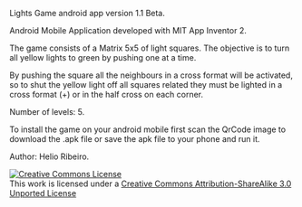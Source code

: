 Lights Game android app version 1.1 Beta.

Android Mobile Application developed with MIT App Inventor 2.

The game consists of a Matrix 5x5 of light squares. The objective is to turn all yellow lights to green by pushing one at a time.

By pushing the square all the neighbours in a cross format will be activated, so to shut the yellow light off all squares related they must be lighted 
in a cross format (+) or in the half cross on each corner.

Number of levels: 5.

To install the game on your android mobile first scan the QrCode image to download the .apk file or save the apk file to your phone and run it.

Author: Helio Ribeiro.

<a rel="license" href="http://creativecommons.org/licenses/by-sa/3.0/"><img alt="Creative Commons License" style="border-width:0" src="https://i.creativecommons.org/l/by-sa/3.0/88x31.png" /></a><br />This work is licensed under a <a rel="license" href="http://creativecommons.org/licenses/by-sa/3.0/">Creative Commons Attribution-ShareAlike 3.0 Unported License</a>

  

